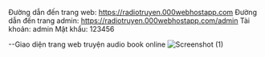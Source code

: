 Đường dẫn đến trang web: https://radiotruyen.000webhostapp.com
Đường dẫn đến trang admin: https://radiotruyen.000webhostapp.com/admin
Tài khoản: admin
Mật khẩu: 123456

--Giao diện trang web truyện audio book online 
![Screenshot (1)](https://user-images.githubusercontent.com/83917711/152545341-02633c1c-f752-42e1-bb93-38e4e66ec17d.png)
